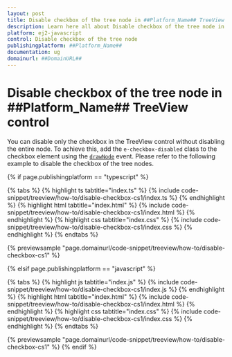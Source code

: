 ```yaml
---
layout: post
title: Disable checkbox of the tree node in ##Platform_Name## TreeView control | Syncfusion
description: Learn here all about Disable checkbox of the tree node in Syncfusion ##Platform_Name## TreeView control of Syncfusion Essential JS 2 and more.
platform: ej2-javascript
control: Disable checkbox of the tree node
publishingplatform: ##Platform_Name##
documentation: ug
domainurl: ##DomainURL##
---
```


# Disable checkbox of the tree node in ##Platform_Name## TreeView control

You can disable only the checkbox in the TreeView control without disabling the entire node. To achieve this, add the `e-checkbox-disabled` class to the checkbox element using the [`drawNode`](../../api/treeview#drawnode)  event. Please refer to the following example to disable the checkbox of the tree nodes.

{% if page.publishingplatform == "typescript" %}

 {% tabs %}
{% highlight ts tabtitle="index.ts" %}
{% include code-snippet/treeview/how-to/disable-checkbox-cs1/index.ts %}
{% endhighlight %}
{% highlight html tabtitle="index.html" %}
{% include code-snippet/treeview/how-to/disable-checkbox-cs1/index.html %}
{% endhighlight %}
{% highlight css tabtitle="index.css" %}
{% include code-snippet/treeview/how-to/disable-checkbox-cs1/index.css %}
{% endhighlight %}
{% endtabs %}

{% previewsample "page.domainurl/code-snippet/treeview/how-to/disable-checkbox-cs1" %}

{% elsif page.publishingplatform == "javascript" %}

{% tabs %}
{% highlight js tabtitle="index.js" %}
{% include code-snippet/treeview/how-to/disable-checkbox-cs1/index.js %}
{% endhighlight %}
{% highlight html tabtitle="index.html" %}
{% include code-snippet/treeview/how-to/disable-checkbox-cs1/index.html %}
{% endhighlight %}
{% highlight css tabtitle="index.css" %}
{% include code-snippet/treeview/how-to/disable-checkbox-cs1/index.css %}
{% endhighlight %}
{% endtabs %}

{% previewsample "page.domainurl/code-snippet/treeview/how-to/disable-checkbox-cs1" %}
{% endif %}